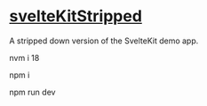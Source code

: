 # [svelteKitStripped](https://sveltekitstripped.netlify.app)
A stripped down version of the SvelteKit demo app.

nvm i 18

npm i

npm run dev
